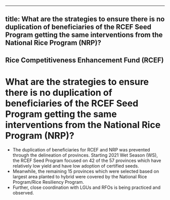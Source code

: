 --- 
 title: What are the strategies to ensure there is no duplication of beneficiaries of the RCEF Seed Program getting the same interventions from the National Rice Program (NRP)?
 ---

## Rice Competitiveness Enhancement Fund (RCEF)

# What are the strategies to ensure there is no duplication of beneficiaries of the RCEF Seed Program getting the same interventions from the National Rice Program (NRP)?


 - The duplication of beneficiaries for RCEF and NRP was prevented through the delineation of provinces. Starting 2021 Wet Season (WS), the RCEF Seed Program focused on 42 of the 57 provinces which have relatively low yield and have low adoption of certified seeds. 
 - Meanwhile, the remaining 15 provinces which were selected based on largest area planted to hybrid were covered by the National Rice Program/Rice Resiliency Program.
 - Further, close coordination with LGUs and RFOs is being practiced and observed.
